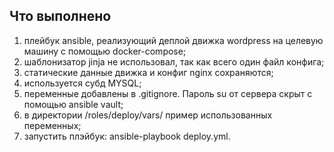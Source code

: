 ## Что выполнено

1) плейбук ansible, реализующий деплой движка wordpress на целевую машину с помощью docker-compose;
2) шаблонизатор jinja не использовал, так как всего один файл конфига;
3) статические данные движка и конфиг nginx сохраняются;
4) используется субд MYSQL;
5) переменные добавлены в .gitignore. Пароль su от сервера скрыт с помощью ansible vault;
6) в директории /roles/deploy/vars/ пример использованных переменных;
7) запустить плэйбук: ansible-playbook deploy.yml.

